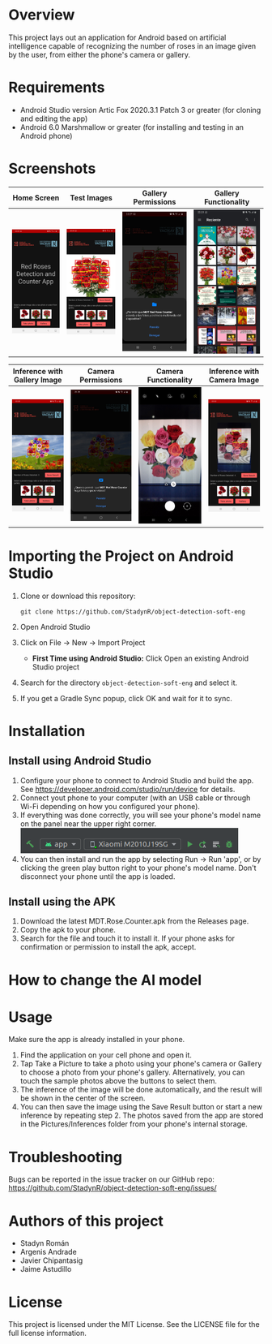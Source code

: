 # Overview
This project lays out an application for Android based on artificial intelligence capable of recognizing the number of roses in an image given by the user, from either the phone's camera or gallery.
# Requirements
- Android Studio version Artic Fox 2020.3.1 Patch 3 or greater (for cloning and editing the app)
- Android 6.0 Marshmallow or greater (for installing and testing in an Android phone)
# Screenshots
     
|        Home Screen               |       Test Images                |         Gallery Permissions      |       Gallery Functionality      | 
:---------------------------------:|:--------------------------------:|:--------------------------------:|:---------------------------------:
|![Alt text](/assets/App%20(1).jpg)|![Alt text](/assets/App%20(2).jpg)|![Alt text](/assets/App%20(3).jpg)|![Alt text](/assets/App%20(4).jpg)|

| Inference with Gallery Image     |       Camera Permissions         |       Camera Functionality       |    Inference with Camera Image   | 
:---------------------------------:|:--------------------------------:|:--------------------------------:|:---------------------------------:
|![Alt text](/assets/App%20(5).jpg)|![Alt text](/assets/App%20(6).jpg)|![Alt text](/assets/App%20(7).jpg)|![Alt text](/assets/App%20(8).jpg)|

# Importing the Project on Android Studio
1. Clone or download this repository:

     ```
     git clone https://github.com/StadynR/object-detection-soft-eng
     ```
2. Open Android Studio
3. Click on File -> New -> Import Project
     - **First Time using Android Studio:** Click Open an existing Android Studio project
4. Search for the directory `object-detection-soft-eng` and select it.
5. If you get a Gradle Sync popup, click OK and wait for it to sync.
# Installation
## Install using Android Studio
1. Configure your phone to connect to Android Studio and build the app. See https://developer.android.com/studio/run/device for details.
2. Connect yout phone to your computer (with an USB cable or through Wi-Fi depending on how you configured your phone).
3. If everything was done correctly, you will see your phone's model name on the panel near the upper right corner.
     ![Model Name](/assets/model_name.png)
4. You can then install and run the app by selecting Run -> Run 'app', or by clicking the green play button right to your phone's model name. Don't disconnect your phone until the app is loaded.
## Install using the APK
1. Download the latest MDT.Rose.Counter.apk from the Releases page.
2. Copy the apk to your phone.
3. Search for the file and touch it to install it. If your phone asks for confirmation or permission to install the apk, accept.
# How to change the AI model
# Usage
Make sure the app is already installed in your phone.
1. Find the application on your cell phone and open it.
2. Tap Take a Picture to take a photo using your phone's camera or Gallery to choose a photo from your phone's gallery. Alternatively, you can touch the sample photos above the buttons to select them.
3. The inference of the image will be done automatically, and the result will be shown in the center of the screen.
4. You can then save the image using the Save Result button or start a new inference by repeating step 2. The photos saved from the app are stored in the Pictures/Inferences folder from your phone's internal storage.
# Troubleshooting
Bugs can be reported in the issue tracker on our GitHub repo: https://github.com/StadynR/object-detection-soft-eng/issues/
# Authors of this project
- Stadyn Román
- Argenis Andrade
- Javier Chipantasig
- Jaime Astudillo
# License
This project is licensed under the MIT License. See the LICENSE file for the full license information.
